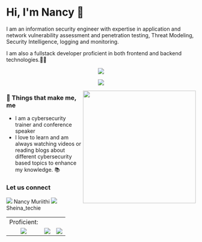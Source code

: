 
# Hi, I'm Nancy :wave:


I am an information security engineer with expertise in application and network vulnerability assessment and penetration testing, Threat Modeling, Security Intelligence, logging and monitoring.

 I am also a fullstack developer proficient in both frontend and backend technologies.:woman_technologist:

<p align="center"><img src="https://readme-typing-svg.herokuapp.com?font=poppins&color=%2336BCF7&center=true&vCenter=true&width=600&lines=Hi%2C+I+am+Nancy Muriithi;I+%E2%9D%A4%EF%B8%8F+web++Development+and+Security;I'm+doing+research+on+DevsecOps;i+am+a+cybersecurity trainer;i+really+love+code+%E2%9D%A4%EF%B8%8F+;i+%E2%9D%A4%EF%B8%8F+ARM+Assembly+%E2%9D%A4%EF%B8%8F%E2%9D%A4%EF%B8%8F"></p>
<p align="center"><img src="https://readme-typing-svg.herokuapp.com?font=poppins&color=%2336BCF7&center=true&vCenter=true&width=600&lines=Hi%2C+I+am Nancy Muriithi;I+%E2%9D%A4%EF%B8%8F+Web+App++Development+and+Security;I'm+doing+research+on+DevSecOps technologies;i+am+a+cybersecurity+trainer;i+really+love+code+%E2%9D%A4%EF%B8%8F+;i+%E2%9D%A4%EF%B8%8F+ARM+Assembly+%E2%9D%A4%EF%B8%8F%E2%9D%A4%EF%B8%8F"></p>


<img align='right' src="https://media.giphy.com/media/cIn5fTcjnKhStIeAef/giphy.gif" width="300">



<table>
<tr>
  <td align='center'>
        Proficient:
    </td>
</tr>
<tr>
   <td align='center'>
        <img src="https://www.vectorlogo.zone/logos/python/python-ar21.svg">
    </td>
    <td align='center'>
        <img src="https://www.vectorlogo.zone/logos/javascript/javascript-ar21.svg">
    </td>
    </td>
    <td align='center'>
        <img src="https://www.vectorlogo.zone/logos/git-scm/git-scm-ar21.svg">
    </td>
 


### 🎉 Things that make me, me

*  I am a cybersecurity trainer and conference speaker
*  I love to learn and am always watching videos or reading blogs about different cybersecurity based topics to enhance my knowledge. 📚

### Let us connect
<img src="https://www.vectorlogo.zone/logos/linkedin/linkedin-icon.svg">   Nancy Muriithi
<img src="https://www.vectorlogo.zone/logos/twitter/twitter-icon.svg">     Sheina_techie
